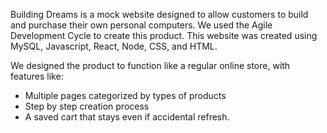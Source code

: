 Building Dreams is a mock website designed to allow customers to build and purchase their own personal computers. 
We used the Agile Development Cycle to create this product. 
This website was created using MySQL, Javascript, React, Node, CSS, and HTML.

We designed the product to function like a regular online store, with features like:
  - Multiple pages categorized by types of products
  - Step by step creation process
  - A saved cart that stays even if accidental refresh.
